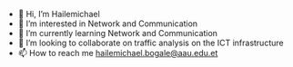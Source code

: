 - 👋 Hi, I’m Hailemichael
- 👀 I’m interested in Network and Communication
- 🌱 I’m currently learning Network and Communication
- 💞️ I’m looking to collaborate on traffic analysis on the ICT infrastructure
- 📫 How to reach me hailemichael.bogale@aau.edu.et

<!---
9870hm/9870hm is a ✨ special ✨ repository because its `README.md` (this file) appears on your GitHub profile.
You can click the Preview link to take a look at your changes.
--->
